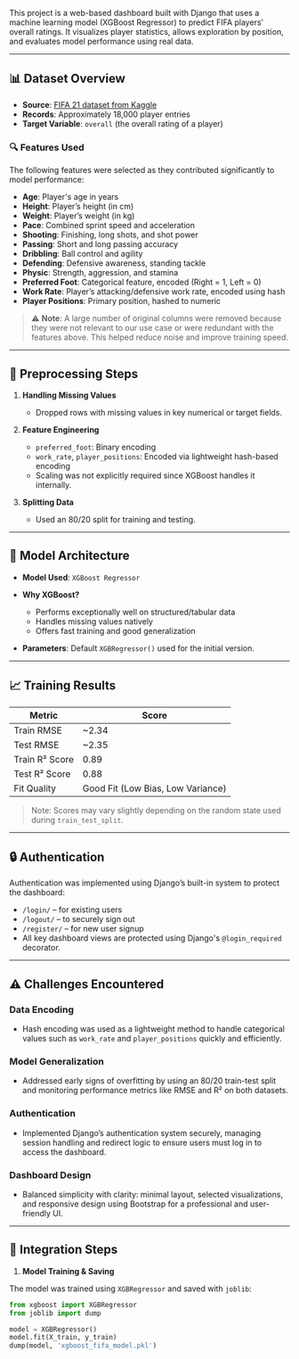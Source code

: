 This project is a web-based dashboard built with Django that uses a machine learning model (XGBoost Regressor) to predict FIFA players’ overall ratings. It visualizes player statistics, allows exploration by position, and evaluates model performance using real data.

---

## 📊 Dataset Overview

- **Source**: [FIFA 21 dataset from Kaggle](https://www.kaggle.com/stefanoleone992/fifa-21-complete-player-dataset)  
- **Records**: Approximately 18,000 player entries  
- **Target Variable**: `overall` (the overall rating of a player)

### 🔍 Features Used

The following features were selected as they contributed significantly to model performance:

- **Age**: Player's age in years  
- **Height**: Player’s height (in cm)  
- **Weight**: Player’s weight (in kg)  
- **Pace**: Combined sprint speed and acceleration  
- **Shooting**: Finishing, long shots, and shot power  
- **Passing**: Short and long passing accuracy  
- **Dribbling**: Ball control and agility  
- **Defending**: Defensive awareness, standing tackle  
- **Physic**: Strength, aggression, and stamina  
- **Preferred Foot**: Categorical feature, encoded (Right = 1, Left = 0)  
- **Work Rate**: Player’s attacking/defensive work rate, encoded using hash  
- **Player Positions**: Primary position, hashed to numeric

> ⚠️ **Note**: A large number of original columns were removed because they were not relevant to our use case or were redundant with the features above. This helped reduce noise and improve training speed.

---

## 🧹 Preprocessing Steps

1. **Handling Missing Values**  
   - Dropped rows with missing values in key numerical or target fields.

2. **Feature Engineering**  
   - `preferred_foot`: Binary encoding  
   - `work_rate`, `player_positions`: Encoded via lightweight hash-based encoding  
   - Scaling was not explicitly required since XGBoost handles it internally.

3. **Splitting Data**  
   - Used an 80/20 split for training and testing.

---

## 🤖 Model Architecture

- **Model Used**: `XGBoost Regressor`  
- **Why XGBoost?**  
  - Performs exceptionally well on structured/tabular data  
  - Handles missing values natively  
  - Offers fast training and good generalization

- **Parameters**: Default `XGBRegressor()` used for the initial version.

---

## 📈 Training Results

| Metric           | Score  |
|------------------|--------|
| Train RMSE       | ~2.34  |
| Test RMSE        | ~2.35  |
| Train R² Score   | 0.89   |
| Test R² Score    | 0.88   |
| Fit Quality      | Good Fit (Low Bias, Low Variance) |

> Note: Scores may vary slightly depending on the random state used during `train_test_split`.

---

## 🔒 Authentication

Authentication was implemented using Django’s built-in system to protect the dashboard:

- `/login/` – for existing users  
- `/logout/` – to securely sign out  
- `/register/` – for new user signup  
- All key dashboard views are protected using Django's `@login_required` decorator.

---

## ⚠️ Challenges Encountered

### Data Encoding
- Hash encoding was used as a lightweight method to handle categorical values such as `work_rate` and `player_positions` quickly and efficiently.

### Model Generalization
- Addressed early signs of overfitting by using an 80/20 train-test split and monitoring performance metrics like RMSE and R² on both datasets.

### Authentication
- Implemented Django’s authentication system securely, managing session handling and redirect logic to ensure users must log in to access the dashboard.

### Dashboard Design
- Balanced simplicity with clarity: minimal layout, selected visualizations, and responsive design using Bootstrap for a professional and user-friendly UI.

---

## 🔧 Integration Steps

1. **Model Training & Saving**

The model was trained using `XGBRegressor` and saved with `joblib`:

```python
from xgboost import XGBRegressor
from joblib import dump

model = XGBRegressor()
model.fit(X_train, y_train)
dump(model, 'xgboost_fifa_model.pkl')
